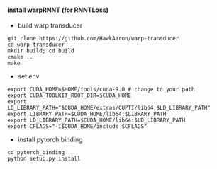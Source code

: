 #### install warpRNNT (for RNNTLoss)
* build warp transducer
```
git clone https://github.com/HawkAaron/warp-transducer
cd warp-transducer
mkdir build; cd build
cmake ..
make
```
* set env
```
export CUDA_HOME=$HOME/tools/cuda-9.0 # change to your path
export CUDA_TOOLKIT_ROOT_DIR=$CUDA_HOME
export LD_LIBRARY_PATH="$CUDA_HOME/extras/CUPTI/lib64:$LD_LIBRARY_PATH"
export LIBRARY_PATH=$CUDA_HOME/lib64:$LIBRARY_PATH
export LD_LIBRARY_PATH=$CUDA_HOME/lib64:$LD_LIBRARY_PATH
export CFLAGS="-I$CUDA_HOME/include $CFLAGS"
```
* install pytorch binding
```
cd pytorch_binding
python setup.py install
```
